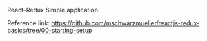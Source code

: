 React-Redux Simple application.

Reference link: https://github.com/mschwarzmueller/reactjs-redux-basics/tree/00-starting-setup

